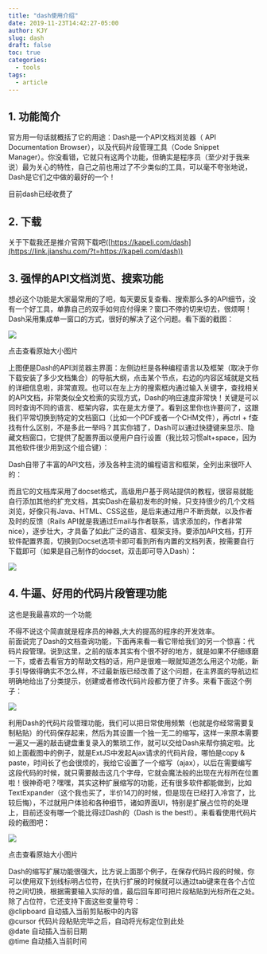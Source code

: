 ```yaml
---
title: "dash使用介绍"
date: 2019-11-23T14:42:27-05:00
author: KJY
slug: dash
draft: false
toc: true
categories:
  - tools
tags:
  - article
---
```




## 1\. 功能简介

官方用一句话就概括了它的用途：Dash是一个API文档浏览器（ API Documentation Browser），以及代码片段管理工具（Code Snippet Manager）。你没看错，它就只有这两个功能，但确实是程序员（至少对于我来说）最为关心的特性，自己之前也用过了不少类似的工具，可以毫不夸张地说，Dash是它们之中做的最好的一个！

目前dash已经收费了

## 2\. 下载

关于下载我还是推介官网下载吧([https://kapeli.com/dash](https://link.jianshu.com/?t=https://kapeli.com/dash))

## 3\. 强悍的API文档浏览、搜索功能

想必这个功能是大家最常用的了吧，每天要反复查看、搜索那么多的API细节，没有一个好工具，单靠自己的双手如何应付得来？窗口不停的切来切去，很烦啊！Dash采用集成单一窗口的方式，很好的解决了这个问题。看下面的截图：

  

![](https://upload-images.jianshu.io/upload_images/1637794-055e02e7ad04bbee.jpg?imageMogr2/auto-orient/strip|imageView2/2/w/1200/format/webp)

点击查看原始大小图片

上图便是Dash的API浏览器主界面：左侧边栏是各种编程语言以及框架（取决于你下载安装了多少文档集合）的导航大纲，点击某个节点，右边的内容区域就是文档的详细信息啦，非常直观。也可以在左上方的搜索框内通过输入关键字，查找相关的API文档，非常类似全文检索的实现方式，Dash的响应速度非常快！关键是可以同时查询不同的语言、框架内容，实在是太方便了。看到这里你也许要问了，这跟我们平常切换到特定的文档窗口（比如一个PDF或者一个CHM文件），再ctrl + f查找有什么区别，不是多此一举吗？其实你错了，Dash可以通过快捷键来显示、隐藏文档窗口，它提供了配置界面以便用户自行设置（我比较习惯alt+space，因为其他软件很少用到这个组合键）：

Dash自带了丰富的API文档，涉及各种主流的编程语言和框架，全列出来很吓人的：

而且它的文档库采用了docset格式，高级用户基于网站提供的教程，很容易就能自行添加其他的扩充文档，其实Dash在最初发布的时候，只支持很少的几个文档浏览，好像只有Java、HTML、CSS这些，是后来通过用户不断贡献，以及作者及时的反馈（Rails API就是我通过Email与作者联系，请求添加的，作者非常nice），逐步壮大，才具备了如此广泛的语言、框架支持。要添加API文档，打开软件配置界面，切换到Docset选项卡即可看到所有内置的文档列表，按需要自行下载即可（如果是自己制作的docset，双击即可导入Dash）：

 

![](https://upload-images.jianshu.io/upload_images/1637794-3b8e11690d94611a.jpg?imageMogr2/auto-orient/strip|imageView2/2/w/448/format/webp)

## 4\. 牛逼、好用的代码片段管理功能

这也是我最喜欢的一个功能

不得不说这个简直就是程序员的神器,大大的提高的程序的开发效率。  
前面说完了Dash的文档查询功能，下面再来看一看它带给我们的另一个惊喜：代码片段管理。说到这里，之前的版本其实有个很不好的地方，就是如果不仔细琢磨一下，或者去看官方的帮助文档的话，用户是很难一眼就知道怎么用这个功能，新手引导做得确实不怎么样，不过最新版已经改善了这个问题，在主界面的导航边栏明确地给出了分类提示，创建或者修改代码片段都方便了许多。来看下面这个例子：

  

![](https://upload-images.jianshu.io/upload_images/1637794-5d45d4cbc4cdf183.jpg?imageMogr2/auto-orient/strip|imageView2/2/w/693/format/webp)

利用Dash的代码片段管理功能，我们可以把日常使用频繁（也就是你经常需要复制粘贴）的代码保存起来，然后为其设置一个独一无二的缩写，这样一来原本需要一遍又一遍的敲击键盘重复录入的繁琐工作，就可以交给Dash来帮你搞定啦。比如上面截图中的例子，就是ExtJS中发起Ajax请求的代码片段，哪怕是copy & paste，时间长了也会很烦的，我给它设置了一个缩写（ajax），以后在需要编写这段代码的时候，就只需要敲击这几个字母，它就会魔法般的出现在光标所在位置啦！很神奇吧？嘿嘿，其实这种扩展缩写的功能，还有很多软件都能做到，比如TextExpander（这个我也买了，半价14刀的时候，但是现在已经打入冷宫了，比较后悔），不过就用户体验和各种细节，诸如界面UI，特别是扩展占位符的处理上，目前还没有哪一个能比得过Dash的（Dash is the best!）。来看看使用代码片段的截图吧：

  

![](https://upload-images.jianshu.io/upload_images/1637794-b73057515023d5a2.jpg?imageMogr2/auto-orient/strip|imageView2/2/w/838/format/webp)

点击查看原始大小图片

Dash的缩写扩展功能很强大，比方说上面那个例子，在保存代码片段的时候，你可以使用双下划线标明占位符，在执行扩展的时候就可以通过tab键来在各个占位符之间切换，根据需要输入实际的值，最后回车即可把片段粘贴到光标所在之处。除了占位符，它还支持下面这些变量符号：  
@clipboard 自动插入当前剪贴板中的内容  
@cursor 代码片段粘贴完毕之后，自动将光标定位到此处  
@date 自动插入当前日期  
@time 自动插入当前时间

